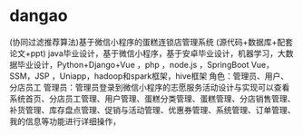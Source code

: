 # dangao
 (协同过滤推荐算法)基于微信小程序的蛋糕连锁店管理系统 (源代码+数据库+配套论文+ppt) java毕业设计，基于微信小程序，基于安卓毕业设计，机器学习，大数据毕业设计，Python+Django+Vue ，php ，node.js ，SpringBoot Vue，SSM，JSP ，Uniapp，hadoop和spark框架，hive框架 角色：管理员、用户、分店员工  管理员：管理员登录到微信小程序的志愿服务活动设计与实现可以查看系统首页、分店员工管理、用户管理、蛋糕分类管理、蛋糕管理、分店销售管理、补货管理、库存盘点管理、促销与活动管理、优惠券管理、系统管理、订单管理、我的信息等功能进行详细操作，
